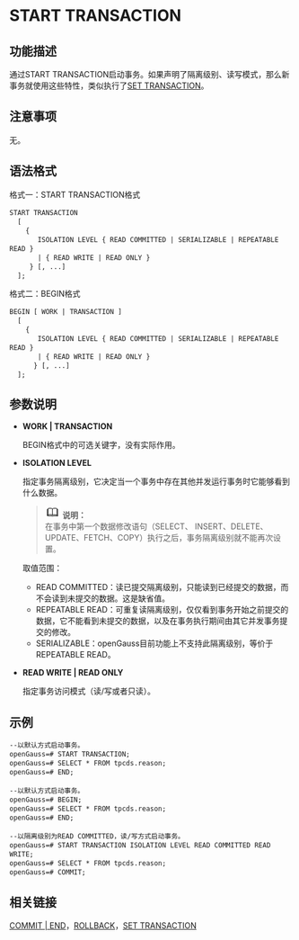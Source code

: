 # START TRANSACTION

## 功能描述<a name="zh-cn_topic_0237122192_zh-cn_topic_0059777519_s7c3a854297a0489db05671ba82a741a8"></a>

通过START TRANSACTION启动事务。如果声明了隔离级别、读写模式，那么新事务就使用这些特性，类似执行了[SET TRANSACTION](SET-TRANSACTION.md)。

## 注意事项<a name="zh-cn_topic_0237122192_zh-cn_topic_0059777519_s979f52c7c24646079e674d30c683c436"></a>

无。

## 语法格式<a name="zh-cn_topic_0237122192_zh-cn_topic_0059777519_s6726d34599a04c99b2d48c6da3e542c5"></a>

格式一：START TRANSACTION格式

```
START TRANSACTION
  [ 
    { 
       ISOLATION LEVEL { READ COMMITTED | SERIALIZABLE | REPEATABLE READ }
       | { READ WRITE | READ ONLY }
     } [, ...] 
  ];
```

格式二：BEGIN格式

```
BEGIN [ WORK | TRANSACTION ]
  [ 
    { 
       ISOLATION LEVEL { READ COMMITTED | SERIALIZABLE | REPEATABLE READ }
       | { READ WRITE | READ ONLY }
      } [, ...] 
  ];
```

## 参数说明<a name="zh-cn_topic_0237122192_zh-cn_topic_0059777519_s664d0d0976d247e1a670c733cb6d6304"></a>

-   **WORK | TRANSACTION**

    BEGIN格式中的可选关键字，没有实际作用。

-   **ISOLATION LEVEL**

    指定事务隔离级别，它决定当一个事务中存在其他并发运行事务时它能够看到什么数据。

    >![](public_sys-resources/icon-note.png) **说明：**   
    >在事务中第一个数据修改语句（SELECT、 INSERT、DELETE、UPDATE、FETCH、COPY）执行之后，事务隔离级别就不能再次设置。  

    取值范围：

    -   READ COMMITTED：读已提交隔离级别，只能读到已经提交的数据，而不会读到未提交的数据。这是缺省值。
    -   REPEATABLE READ：可重复读隔离级别，仅仅看到事务开始之前提交的数据，它不能看到未提交的数据，以及在事务执行期间由其它并发事务提交的修改。
    -   SERIALIZABLE：openGauss目前功能上不支持此隔离级别，等价于REPEATABLE READ。

-   **READ WRITE | READ ONLY**

    指定事务访问模式（读/写或者只读）。


## 示例<a name="zh-cn_topic_0237122192_zh-cn_topic_0059777519_s8c971e0651d14f0a96a3e8c8c3e4c4de"></a>

```
--以默认方式启动事务。
openGauss=# START TRANSACTION;
openGauss=# SELECT * FROM tpcds.reason;
openGauss=# END;

--以默认方式启动事务。
openGauss=# BEGIN;
openGauss=# SELECT * FROM tpcds.reason;
openGauss=# END;

--以隔离级别为READ COMMITTED，读/写方式启动事务。
openGauss=# START TRANSACTION ISOLATION LEVEL READ COMMITTED READ WRITE;
openGauss=# SELECT * FROM tpcds.reason;
openGauss=# COMMIT;
```

## 相关链接<a name="zh-cn_topic_0237122192_zh-cn_topic_0059777519_s144c0965b0ba447e9d3a73dd5dac1aad"></a>

[COMMIT | END](COMMIT-END.md)，[ROLLBACK](ROLLBACK.md)，[SET TRANSACTION](SET-TRANSACTION.md)

